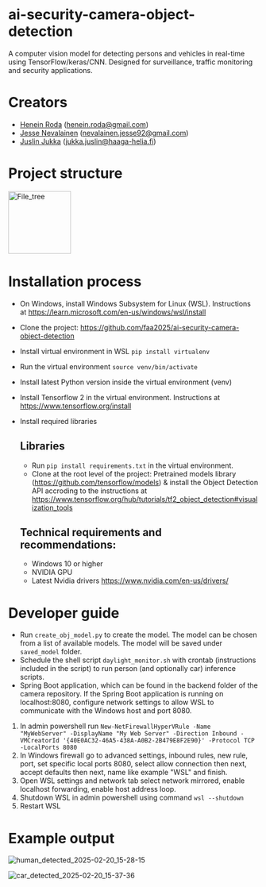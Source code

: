# ai-security-camera-object-detection
A computer vision model for detecting persons and vehicles in real-time using TensorFlow/keras/CNN. Designed for surveillance, traffic monitoring and security applications.

# Creators
- [Henein Roda](https://github.com/hxrda) (henein.roda@gmail.com)
- [Jesse Nevalainen](https://github.com/Suppiluliumas) (nevalainen.jesse92@gmail.com)
- [Juslin Jukka](https://github.com/jusju) (jukka.juslin@haaga-helia.fi)


# Project structure

<img width="126" alt="File_tree" src="https://github.com/user-attachments/assets/31049624-ab0c-49af-b6c4-493fb9342df4" />

# Installation process

- On Windows, install Windows Subsystem for Linux (WSL). Instructions at https://learn.microsoft.com/en-us/windows/wsl/install
- Clone the project: https://github.com/faa2025/ai-security-camera-object-detection
- Install virtual environment in WSL `pip install virtualenv`
- Run the virtual environment `source venv/bin/activate`
- Install latest Python version inside the virtual environment (venv)
- Install Tensorflow 2 in the virtual environment. Instructions at https://www.tensorflow.org/install
- Install required libraries
  
  ## Libraries
  - Run `pip install requirements.txt` in the virtual environment.
  - Clone at the root level of the project: Pretrained models library (https://github.com/tensorflow/models) & install the Object Detection API accroding to the instructions at https://www.tensorflow.org/hub/tutorials/tf2_object_detection#visualization_tools
 
  ## Technical requirements and recommendations:
  - Windows 10 or higher
  - NVIDIA GPU
  - Latest Nvidia drivers https://www.nvidia.com/en-us/drivers/

# Developer guide
 - Run `create_obj_model.py` to create the model. The model can be chosen from a list of available models. The model will be saved under `saved_model` folder.
 - Schedule the shell script `daylight_monitor.sh` with crontab (instructions included in the script) to run person (and optionally car) inference scripts.
 - Spring Boot application, which can be found in the backend folder of the camera repository. If the Spring Boot application is running on localhost:8080, configure network settings to allow WSL to communicate with the Windows host and port 8080.
  1.  In admin powershell run `New-NetFirewallHyperVRule -Name "MyWebServer" -DisplayName "My Web Server" -Direction Inbound -VMCreatorId '{40E0AC32-46A5-438A-A0B2-2B479E8F2E90}' -Protocol TCP -LocalPorts 8080`
  2.  In Windows firewall go to advanced settings, inbound rules, new rule, port, set specific local ports 8080, select allow connection then next, accept defaults then next, name like example "WSL" and finish.
  3.  Open WSL settings and network tab select network mirrored, enable localhost forwarding, enable host address loop.
  4.  Shutdown WSL in admin powershell using command `wsl --shutdown`
  5.  Restart WSL


# Example output

![human_detected_2025-02-20_15-28-15](https://github.com/user-attachments/assets/6009520e-faa7-476e-a455-916dbaffd204)

![car_detected_2025-02-20_15-37-36](https://github.com/user-attachments/assets/12d11f22-9c29-4d9d-b787-5ab672a025f2)

